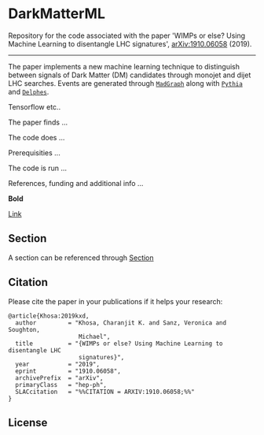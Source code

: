 # DarkMatterML
Repository for the code associated with the paper 'WIMPs or else? Using Machine Learning to disentangle LHC signatures', [arXiv:1910.06058](https://arxiv.org/abs/1910.06058) (2019).

<!--- <div align="center"> --->
<!--- <img src=".github/Logo_main_black.png", width="300"> --->
<!--- </div> --->

-----------------

The paper implements a new machine learning technique to distinguish between signals of Dark Matter (DM) candidates through monojet and dijet LHC searches. Events are generated through [`MadGraph`](https://arxiv.org/abs/1106.0522) along with [`Pythia`](https://arxiv.org/abs/0710.3820) and [`Delphes`](https://arxiv.org/abs/1307.6346). 

Tensorflow etc..

The paper finds ...

The code does ...

Prerequisities ...

The code is run ...

References, funding and additional info ...

**Bold**

[Link](https://www.wikipedia.org)

## Section

A section can be referenced through [Section](#section)






## Citation
Please cite the paper in your publications if it helps your research:

    @article{Khosa:2019kxd,
      author         = "Khosa, Charanjit K. and Sanz, Veronica and Soughton,
                        Michael",
      title          = "{WIMPs or else? Using Machine Learning to disentangle LHC
                        signatures}",
      year           = "2019",
      eprint         = "1910.06058",
      archivePrefix  = "arXiv",
      primaryClass   = "hep-ph",
      SLACcitation   = "%%CITATION = ARXIV:1910.06058;%%"
    }

## License
